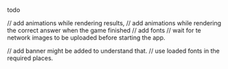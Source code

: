 todo

// add animations while rendering results,
// add animations while rendering the correct answer when the game finished
// add fonts
// wait for te network images to be uploaded before starting the app.  

// add banner might be added to understand that. 
// use loaded fonts in the required places.